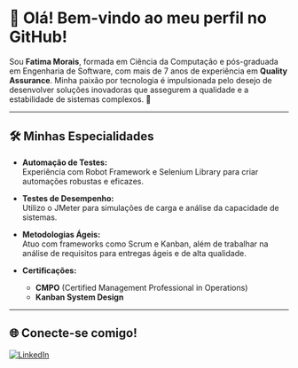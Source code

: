 # 👋 Olá! Bem-vindo ao meu perfil no GitHub!

Sou **Fatima Morais**, formada em Ciência da Computação e pós-graduada em Engenharia de Software, com mais de 7 anos de experiência em **Quality Assurance**. Minha paixão por tecnologia é impulsionada pelo desejo de desenvolver soluções inovadoras que assegurem a qualidade e a estabilidade de sistemas complexos. 🚀

---

## 🛠️ Minhas Especialidades

- **Automação de Testes:**  
  Experiência com Robot Framework e Selenium Library para criar automações robustas e eficazes.  

- **Testes de Desempenho:**  
  Utilizo o JMeter para simulações de carga e análise da capacidade de sistemas.  

- **Metodologias Ágeis:**  
  Atuo com frameworks como Scrum e Kanban, além de trabalhar na análise de requisitos para entregas ágeis e de alta qualidade.  

- **Certificações:**  
  - **CMPO** (Certified Management Professional in Operations)  
  - **Kanban System Design**  

---

## 🌐 Conecte-se comigo!

[![LinkedIn](https://img.shields.io/badge/LinkedIn-0077B5?style=for-the-badge&logo=linkedin&logoColor=white)](https://www.linkedin.com/in/fatima-morais-5a066558/)

